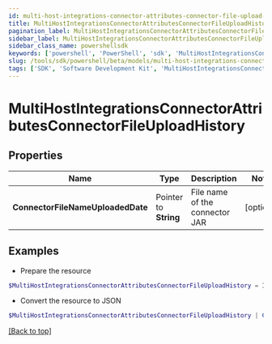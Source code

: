 ```yaml
---
id: multi-host-integrations-connector-attributes-connector-file-upload-history
title: MultiHostIntegrationsConnectorAttributesConnectorFileUploadHistory
pagination_label: MultiHostIntegrationsConnectorAttributesConnectorFileUploadHistory
sidebar_label: MultiHostIntegrationsConnectorAttributesConnectorFileUploadHistory
sidebar_class_name: powershellsdk
keywords: ['powershell', 'PowerShell', 'sdk', 'MultiHostIntegrationsConnectorAttributesConnectorFileUploadHistory'] 
slug: /tools/sdk/powershell/beta/models/multi-host-integrations-connector-attributes-connector-file-upload-history
tags: ['SDK', 'Software Development Kit', 'MultiHostIntegrationsConnectorAttributesConnectorFileUploadHistory']
---
```



# MultiHostIntegrationsConnectorAttributesConnectorFileUploadHistory

## Properties

Name | Type | Description | Notes
------------ | ------------- | ------------- | -------------
**ConnectorFileNameUploadedDate** |  Pointer to **String** | File name of the connector JAR | [optional] 

## Examples

- Prepare the resource
```powershell
$MultiHostIntegrationsConnectorAttributesConnectorFileUploadHistory = Initialize-PSSailpoint.BetaMultiHostIntegrationsConnectorAttributesConnectorFileUploadHistory  -ConnectorFileNameUploadedDate 2024-08-29T10:20:38.896479Z
```

- Convert the resource to JSON
```powershell
$MultiHostIntegrationsConnectorAttributesConnectorFileUploadHistory | ConvertTo-JSON
```


[[Back to top]](#) 

